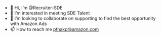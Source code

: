 - 👋 Hi, I’m @Recruiter-SDE
- 👀 I’m interested in meeting SDE Talent
- 💞️ I’m looking to collaborate on supporting to find the best opportunity with Amazon Ads
- 📫 How to reach me pthakp@amazon.com

<!---
Recruiter-SDE/Recruiter-SDE is a ✨ special ✨ repository because its `README.md` (this file) appears on your GitHub profile.
You can click the Preview link to take a look at your changes.
--->
